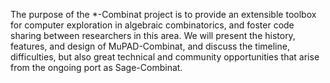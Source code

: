 The purpose of the *-Combinat project is to provide an extensible toolbox for computer exploration in algebraic combinatorics, and foster code sharing between researchers in this area. We will present the history, features, and design of MuPAD-Combinat, and discuss the timeline, difficulties, but also great technical and community opportunities that arise from the ongoing port as Sage-Combinat.
